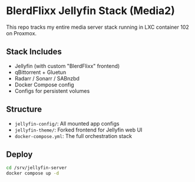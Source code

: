 # BlerdFlixx Jellyfin Stack (Media2)

This repo tracks my entire media server stack running in LXC container 102 on Proxmox.

## Stack Includes

- Jellyfin (with custom "BlerdFlixx" frontend)
- qBittorrent + Gluetun
- Radarr / Sonarr / SABnzbd
- Docker Compose config
- Configs for persistent volumes

## Structure

- `jellyfin-config/`: All mounted app configs
- `jellyfin-theme/`: Forked frontend for Jellyfin web UI
- `docker-compose.yml`: The full orchestration stack

## Deploy

```bash
cd /srv/jellyfin-server
docker compose up -d
